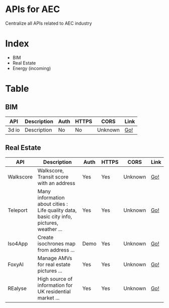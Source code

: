 # APIs for AEC
Centralize all APIs related to AEC industry

# Index
- BIM
- Real Estate
- Energy (incoming)

# Table

## BIM

API | Description | Auth | HTTPS | CORS | Link |
|---|---|---|---|---|---|
| 3d io | Description | No | No | Unknown | [Go!](https://3d.io/docs/api/1) |

## Real Estate

API | Description | Auth | HTTPS | CORS | Link |
|---|---|---|---|---|---|
| Walkscore | Walkscore, Transit score with an address | Yes | Yes | Unknown | [Go!](https://www.walkscore.com/) |
| Teleport | Many information about cities : Life quality data, basic city info, pictures, weather ... | Yes | Yes | Unknown | [Go!](https://developers.teleport.org/api/) |
| Iso4App | Create isochrones map from address ... | Demo | Yes | Unknown | [Go!](https://www.iso4app.net/) |
| FoxyAI | Manage AMVs for real estate pictures ... | Yes | Yes | Unknown | [Go!](https://www.foxyai.com/doc-api/#updates) |
| REalyse | High source of information for UK residential market ... | Yes | Yes | Unknown | [Go!](https://learn.realyse.com/request-a-free-trial-api) |
